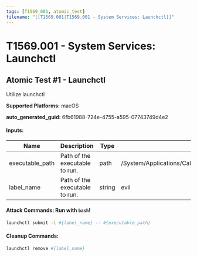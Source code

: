 ```yaml
---
tags: [T1569_001, atomic_test]
filename: "[[T1569.001|T1569.001 - System Services: Launchctl]]"
---
```

# T1569.001 - System Services: Launchctl

## Atomic Test #1 - Launchctl
Utilize launchctl

**Supported Platforms:** macOS


**auto_generated_guid:** 6fb61988-724e-4755-a595-07743749d4e2





#### Inputs:
| Name | Description | Type | Default Value |
|------|-------------|------|---------------|
| executable_path | Path of the executable to run. | path | /System/Applications/Calculator.app/Contents/MacOS/Calculator|
| label_name | Path of the executable to run. | string | evil|


#### Attack Commands: Run with `bash`! 


```bash
launchctl submit -l #{label_name} -- #{executable_path}
```

#### Cleanup Commands:
```bash
launchctl remove #{label_name}
```





<br/>
